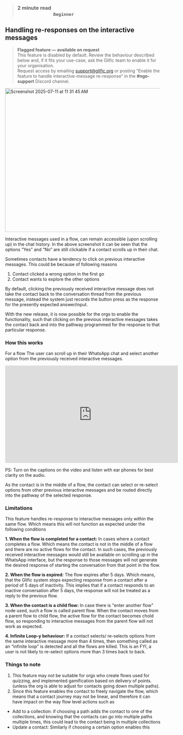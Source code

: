> ### **2 minute read &nbsp; &nbsp; &nbsp; &nbsp; &nbsp; &nbsp; &nbsp; &nbsp; &nbsp; &nbsp; &nbsp; &nbsp; &nbsp; &nbsp; &nbsp; &nbsp; &nbsp; &nbsp; &nbsp; &nbsp; &nbsp; &nbsp; &nbsp; &nbsp; &nbsp; &nbsp; &nbsp; &nbsp; &nbsp; &nbsp; &nbsp; &nbsp; &nbsp; &nbsp; &nbsp; &nbsp; &nbsp; &nbsp; &nbsp; &nbsp; &nbsp; &nbsp; &nbsp; &nbsp; &nbsp; &nbsp; &nbsp; &nbsp; &nbsp; &nbsp; &nbsp; &nbsp; &nbsp; &nbsp; &nbsp; &nbsp; &nbsp; &nbsp; &nbsp; &nbsp; `Beginner`**

## Handling re-responses on the interactive messages

> **Flagged feature — available on request**  
This feature is disabled by default. Review the behaviour described below and, if it fits your use-case, ask the Glific team to enable it for your organisation.  
Request access by emailing [support@glific.org](mailto:support@glific.org) or posting “Enable the feature to handle interactive-message re-response” in the **#ngo-support** Discord channel.

<img width="619" height="465" alt="Screenshot 2025-07-11 at 11 31 45 AM" src="https://github.com/user-attachments/assets/87acb953-3f4c-4b1b-a2da-df5e5358dec2"/>

Interactive messages used in a flow, can remain accessible (upon scrolling up) in the chat history. In the above screenshot it can be seen that the options “Yes” and “No” are still clickable if a contact scrolls up in their chat.  

Sometimes contacts have a tendency to click on previous interactive messages. This could be because of following reasons 
1. Contact clicked a wrong option in the first go
2. Contact wants to explore the other options

By default, clicking the previously received interactive message  does not take the contact back to the conversation thread from the previous message, instead the system just records the button press as the response for the presently expected answer/input. 

With the new release, it is now possible for the orgs to enable the functionality, such that clicking on the previous interactive messages takes the contact back and into the pathway programmed for the response to that particular response.

### How this works

For a flow The user can scroll up in their WhatsApp chat and select another option from the previously received interactive messages. 

<iframe width="560" height="315" src="https://www.youtube.com/embed/NB-wDsYsm_Q?si=rrTx55KzCaII9YGQ&amp;start=2" title="YouTube video player" frameborder="0" allow="accelerometer; autoplay; clipboard-write; encrypted-media; gyroscope; picture-in-picture; web-share" referrerpolicy="strict-origin-when-cross-origin" allowfullscreen></iframe>

PS: Turn on the captions on the video and listen with ear phones for best clarity on the audio.

As the contact is in the middle of a flow, the contact can select or re-select options from other previous interactive messages and be routed directly into the pathway of the selected response. 

### Limitations
This feature handles re-response to interactive messages only within the same flow. Which means this will not function as expected under the following conditions 

**1. When the flow is completed for a contact:** In cases where a contact completes a flow. Which means the contact is not in the middle of a flow and there are no active flows for the contact. In such cases, the previously received interactive messages would still be available on scrolling up in the WhatsApp interface, but the response to those messages will not generate the desired response of starting the conversation from that point in the flow. 

**2. When the flow is expired:** The flow expires after 5 days. Which means, that the Glific system stops expecting response from a contact after a period of 5 days of inactivity. This implies that if a contact responds to an inactive conversation after 5 days, the response will not be treated as a reply to the previous flow. 

**3. When the contact is a child flow:** In case there is "enter another flow" node used, such a flow is called parent flow. When the contact moves from a parent flow to child flow, the active flow for the contact becomes chold flow, so responding to interactive messages from the parent flow will not work as expected. 

**4. Infinite Loop-y behaviour:** If a contact selects/ re-selects options from the same interactive message more than 4 times, then something called as an “infinite loop” is detected and all the flows are killed. This is an FYI, a user is not likely to re-select options more than 3 times back to back. 


### Things to note

1. This feature may not be suitable for orgs who create flows used for quizzing, and implemented gamification based on delivery of points. (unless the org is able to adjust for contacts going down multiple paths).
2. Since this feature enables the contact to freely navigate the flow, which means that a contact journey may not be linear, and therefore it can have impact on the way flow level actions such as
- Add to a collection: if choosing a path adds the contact to one of the collections, and knowing that the contacts can go into multiple paths multiple times, this could lead to the contact being in multiple collections
- Update a contact: Similarly if choosing a certain option enables this
